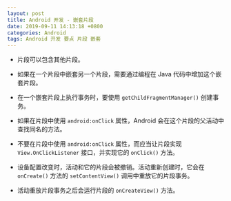 ```yaml
---
layout: post
title: Android 开发 - 嵌套片段
date: 2019-09-11 14:13:18 +0800
categories: Android
tags: Android 开发 要点 片段 嵌套
---
```

- 片段可以包含其他片段。

- 如果在一个片段中嵌套另一个片段，需要通过编程在 Java 代码中增加这个嵌套片段。

- 在一个嵌套片段上执行事务时，要使用 `getChildFragmentManager()` 创建事务。

- 如果在片段中使用 `android:onClick` 属性，Android 会在这个片段的父活动中查找同名的方法。

- 不要在片段中使用 `android:onClick` 属性，而应当让片段实现 `View.OnClickListener` 接口，并实现它的 `onClick()` 方法。

- 设备配置改变时，活动和它的片段会被撤销。活动重新创建时，它会在 `onCreate()` 方法的 `setContentView()` 调用中重放它的片段事务。

- 活动重放片段事务之后会运行片段的 `onCreateView()` 方法。